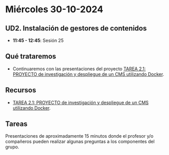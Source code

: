 
# Miércoles 30-10-2024

## UD2. Instalación de gestores de contenidos

- **11:45 - 12:45**: Sesión 25

## Qué trataremos
- Continuaremos con las presentaciones del proyecto [TAREA 2.1: PROYECTO de investigación y despliegue de un CMS utilizando Docker](../../Documents/UD2/TAREA%202.1:%20PROYECTO%20de%20investigación%20y%20despliegue%20de%20un%20CMS%20utilizando%20Docker.pdf).

## Recursos
- [TAREA 2.1: PROYECTO de investigación y despliegue de un CMS utilizando Docker](../../Documents/UD2/TAREA%202.1:%20PROYECTO%20de%20investigación%20y%20despliegue%20de%20un%20CMS%20utilizando%20Docker.pdf).

## Tareas

Presentaciones de aproximadamente 15 minutos donde el profesor y/o compañeros pueden realizar algunas preguntas a los componentes del grupo.



